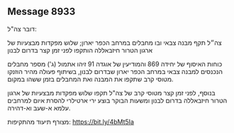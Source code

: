 ## Message 8933

דובר צה"ל:

צה״ל תקף מבנה צבאי ובו מחבלים במרחב הכפר יארון; שלוש מפקדות מבצעיות של ארגון הטרור חיזבאללה הותקפו לפני זמן קצר בדרום לבנון

כוחות האיסוף של יחידה 869 והמודיעין של אוגדה 91 זיהו אתמול (ג') מספר מחבלים הנכנסים למבנה צבאי במרחב הכפר יארון שבדרום לבנון, בשיתוף פעולה מהיר הוזנקו מטוסי קרב שתקפו את המבנה ואת המחבלים בזמן ששהו במקום.

בנוסף, לפני זמן קצר מטוסי קרב של צה"ל תקפו שלוש מפקדות מבצעיות של ארגון הטרור חיזבאללה בדרום לבנון ומשעות הבוקר בוצע ירי ארטילרי להסרת איום למרחבים עלמא א-שעב וא-דהירה.

מצורף תיעוד מהתקיפות: https://bit.ly/4bMt5Ia

